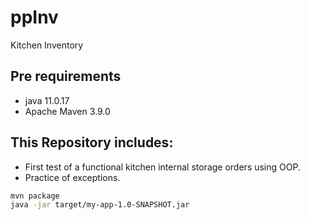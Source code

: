 # ppInv
Kitchen Inventory

## Pre requirements

- java 11.0.17
- Apache Maven 3.9.0

## This Repository includes:

- First test of a functional kitchen internal storage orders using OOP.
- Practice of exceptions.


```bash
mvn package
java -jar target/my-app-1.0-SNAPSHOT.jar
```
